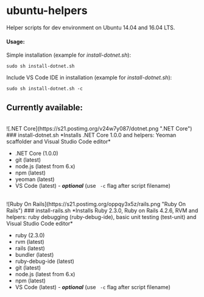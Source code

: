 # ubuntu-helpers
Helper scripts for dev environment on Ubuntu 14.04 and 16.04 LTS.

#### Usage:

Simple installation (example for *install-dotnet.sh*):
```
sudo sh install-dotnet.sh
```

Include VS Code IDE in installation (example for *install-dotnet.sh*):
```
sudo sh install-dotnet.sh -c
```

## Currently available:
 
<br/>
![.NET Core](https://s21.postimg.org/v24w7y087/dotnet.png ".NET Core")
### install-dotnet.sh
*Installs .NET Core 1.0.0 and helpers: Yeoman scaffolder and Visual Studio Code editor*

- .NET Core (1.0.0)
- git (latest)
- node.js (latest from 6.x)
- npm (latest)
- yeoman (latest)
- VS Code (latest) - ***optional*** (use ` -c` flag after script filename)

<br/>
![Ruby On Rails](https://s21.postimg.org/oppqy3x5z/rails.png "Ruby On Rails")
### install-rails.sh
*Installs Ruby 2.3.0, Ruby on Rails 4.2.6, RVM and helpers: ruby debugging (ruby-debug-ide), basic unit testing (test-unit) and Visual Studio Code editor*

- ruby (2.3.0)
- rvm (latest)
- rails (latest)
- bundler (latest)
- ruby-debug-ide (latest)
- git (latest)
- node.js (latest from 6.x)
- npm (latest)
- VS Code (latest) - ***optional*** (use ` -c` flag after script filename)
